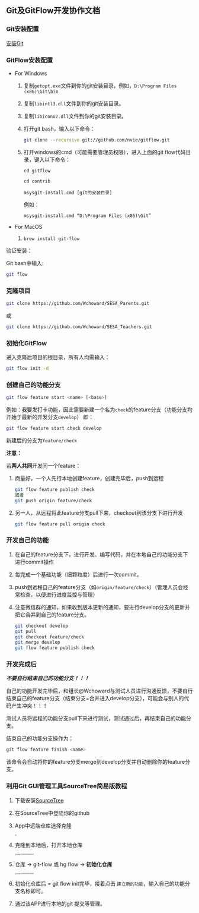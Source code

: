 ## Git及GitFlow开发协作文档

### Git安装配置

[安装Git](https://www.liaoxuefeng.com/wiki/896043488029600/896067074338496)

### GitFlow安装配置

- For Windows

  1. 复制`getopt.exe`文件到你的git安装目录，例如，`D:\Program Files (x86)\Git\bin`

  2. 复制`libintl3.dll`文件到你的git安装目录。

  3. 复制`libiconv2.dll`文件到你的git安装目录。

  4. 打开git bash，输入以下命令：

     ```bash
     git clone -–recursive git://github.com/nvie/gitflow.git
     ```

  5. 打开windows的cmd（可能需要管理员权限），进入上面的git flow代码目录，键入以下命令：

     ```shell
     cd gitflow
     
     cd contrib
     
     msysgit-install.cmd [git的安装目录]
     ```

     例如：

     ```shell
     msysgit-install.cmd “D:\Program Files (x86)\Git”
     ```

- For MacOS

  1. `brew install git-flow`

验证安装：

Git bash中输入:

```bash
git flow
```

### 克隆项目

```bash
git clone https://github.com/Wchoward/SESA_Parents.git
```

或

```bash
git clone https://github.com/Wchoward/SESA_Teachers.git
```

### 初始化GitFlow

进入克隆后项目的根目录，所有人均需输入：

```bash
git flow init -d
```

### 创建自己的功能分支

```bash
git flow feature start <name> [<base>]
```

例如：我要发打卡功能，因此需要新建一个名为`check`的feature分支（功能分支均开始于最新的开发分支`develop`） 即：

```bash
git flow feature start check develop
```

新建后的分支为`feature/check`

**注意：**

若**两人共同**开发同一个feature：

1. 商量好，一个人先行本地创建feature，创建完毕后，push到远程

   ```bash
   git flow feature publish check
   或者
   git push origin feature/check
   ```

2. 另一人，从远程将此feature分支pull下来，checkout到该分支下进行开发

   ```bash
   git flow feature pull origin check
   ```

### 开发自己的功能

1. 在自己的feature分支下，进行开发、编写代码，并在本地自己的功能分支下进行commit操作

2. 每完成一个基础功能（细颗粒度）后进行一次commit。

3. push到远程自己的feature分支（如`origin/feature/check`）（管理人员会经常检查，以便进行进度监控与管理）

4. 注意微信群的通知，如果收到版本更新的通知，要进行develop分支的更新并把它合并到自己的feature分支。

   ```bash
   git checkout develop
   git pull
   git checkout feature/check
   git merge develop
   git flow feature publish check
   ```

### 开发完成后

***不要自行结束自己的功能分支！！！***

自己的功能开发完毕后，和组长@Wchoward与测试人员进行沟通反馈，不要自行结束自己的feature分支（结束分支=合并进入develop分支），可能会与别人的代码产生冲突！！！

测试人员将远程的功能分支pull下来进行测试，测试通过后，再结束自己的功能分支。

结束自己的功能分支操作为：

```bash
git flow feature finish <name>
```

该命令会自动将你的feature分支merge到develop分支并自动删除你的feature分支。





### 利用Git GUI管理工具SourceTree简易版教程

1. 下载安装[SourceTree](https://www.sourcetreeapp.com) 

2. 在SourceTree中登陆你的github

3. App中远端仓库选择克隆

   <img src="./克隆仓库.png" style="zoom:25%;" />

4. 克隆到本地后，打开本地仓库

   <img src="./打开本地仓库.png" alt="image-20200310124550373" style="zoom:25%;" />

5. 仓库 -> git-flow 或 hg flow -> **初始化仓库**

   <img src="./初始化GitFlow.png" alt="image-20200310124714028" style="zoom:25%;" />

6. 初始化仓库后 = git flow init完毕，接着点击 `建立新的功能`，输入自己的功能分支名称即可。

7. 通过该APP进行本地的git 提交等管理。

